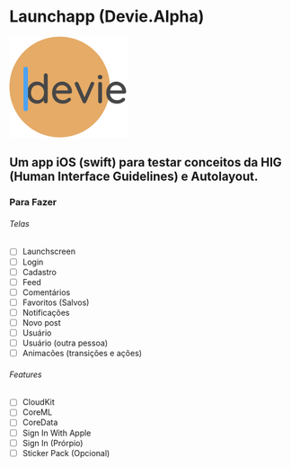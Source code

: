 # Launchapp (Devie.Alpha)

<img alt="Devie" src="./launchapp/Assets.xcassets/Image-1.imageset/Group 2.png" height="179" width="211">

## Um app iOS (swift) para testar conceitos da HIG (Human Interface Guidelines) e Autolayout.

### Para Fazer
###### Telas
- [ ] Launchscreen
- [ ] Login
- [ ] Cadastro
- [ ] Feed
- [ ] Comentários
- [ ] Favoritos (Salvos)
- [ ] Notificações
- [ ] Novo post
- [ ] Usuário
- [ ] Usuário (outra pessoa)
- [ ] Animacões (transições e ações)

###### Features
- [ ] CloudKit
- [ ] CoreML
- [ ] CoreData
- [ ] Sign In With Apple
- [ ] Sign In (Prórpio)
- [ ] Sticker Pack (Opcional)
